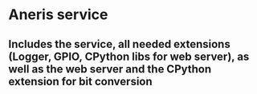 # Aneris service

## Includes the service, all needed extensions (Logger, GPIO, CPython libs for web server), as well as the web server and the CPython extension for bit conversion
